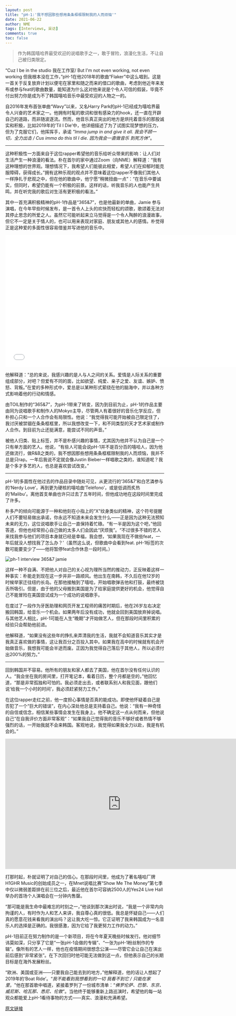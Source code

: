 ```yaml
---
layout: post
title: "pH-1:'我不想因那些想用条条框框限制我的人而烦恼'"
date: 2021-06-22
author: NME
tags: [Interviews, 采访]
comments: true
toc: false
---
```


> 作为韩国嘻哈界最受欢迎的说唱歌手之一，敢于冒险，浪漫化生活，不让自己被归类限定。

“Cuz I be in the studio 我在工作室/ But I'm not even working, not even working 但我根本没在工作，”pH-1在他2018年的歌曲“Flaker”中这么唱到。这是一首关于反复放弃计划以便宅在家里和随之而来的借口的歌曲，考虑到他近年来发布或参与feat的歌曲数量，能知道为什么这对他来说是个令人可信的假装，毕竟不付出努力你是成为不了韩国嘻哈音乐中最受欢迎的人物之一的。

自2016年发布首张单曲“Wavy”以来，又名Harry Park的pH-1已经成为嘻哈界最令人兴奋的艺术家之一。他拥有时髦的歌词和很有感染力的hook，还一直在开辟自己的道路，而非随波逐流。然而，他音乐真正突出的地方是烘托着音乐的那股诚实和积极，比如2019年的‘Til I Die’中，他详细描述了为了试图实现梦想的压力，但为了克服它们，他挥挥手，承诺 *"Imma jump in and give it all. 我会不顾一切，全力出击 / Cus imma do this til I die. 因为我会一直做音乐 到死方休"*。

------

这种积极性一方面来自于这位rapper希望他的音乐给听众带来的影响：让人们对生活产生一种浪漫的看法。朴在首尔的家中通过Zoom（向NME）解释道：“我有这种理想的世界观。理想情况下，我希望人们能彼此相爱，希望人们在抑郁时能克服障碍，获得成长。”拥有这种乐观的观点并不意味着这位rapper不像我们其他人一样挣扎于悲观之中，但在他的歌曲中，他宁愿“稍微扭曲一点”：“在音乐中要诚实，但同时，希望仍能有一个积极的前景。这样的话，听我音乐的人也能产生共鸣，并在听完我的歌后对生活有更积极的看法。”

其中一首充满积极精神的pH-1作品是“365&7”，也是他最新的单曲，Jamie 参与演唱，在今年早些时候发布，是一首令人上头的欢快而轻松的颂歌，歌颂着无法对其停止思念的所爱之人。虽然它可能听起来立马觉得是一个令人陶醉的浪漫故事，但它不一定是关于情人的，也可以用来表现对家庭、朋友或其他人的感情。朴觉得正是这种爱的多面性很容易借鉴并写进他的音乐中。

<div class='video-container'><iframe width="742" height="417" src="//player.bilibili.com/player.html?aid=460294330&bvid=BV1s5411w7HL&cid=331238064&page=1" scrolling="no" border="0" frameborder="no" framespacing="0" allowfullscreen="true"> </iframe></div>

他解释道：“总的来说，我感兴趣的是人与人之间的关系。爱情是人际关系的重要组成部分，对吧？但爱有不同的面，比如欲望、纯爱、亲子之爱、友谊、嫉妒、愤怒、背叛。”在爱的多种形式中，爱总是以某种形式萦绕在他的脑海中，并以各种方式影响着他的行动和情感。

由TOIL制作的“365&7”，为pH-1带来了转变，因为到目前为止，pH-1的作品主要由同为说唱歌手和制作人的Mokyo主导，尽管两人有着很好的音乐化学反应，但朴担心只和一个人合作会有局限性。他说：“我觉得我可能开始被自己限定住了，我讨厌被禁锢在条条框框里，所以我想改变一下，和不同类型的天才艺术家或制作人合作。到目前为止还挺满意，能尝试不同的声音。”

被他人归类、贴上标签，并不是朴感兴趣的事情，尤其因为他并不认为自己是一个只有单方面的艺人。他说，“有些人可能会说pH-1并不是百分百的嘻哈人，因为他还做流行，做R&B之类的，我不想因那些想用条条框框限制我的人而烦恼，我并不总是只rap。一年后我说不定就会像Justin Bieber一样唱歌之类的，谁知道呢？我是个多才多艺的人，也总是喜欢尝试改变。”

----

pH-1的多面性在他过去的作品目录中随处可见，从更流行的‘365&7’和白艺潾参与的‘Nerdy Love’，再到更为硬核的嘻哈曲‘Teléfono’，或是低调而炙热的‘Malibu’。离他首支单曲也许只过去了五年时间，但他成功地在这段时间里完成了许多。

朴多产的倾向可能源于一种和他刻在小指上的“X”纹身类似的精神，这个符号提醒人们不要轻易做出承诺，你永远不知道未来会发生什么——正是因为这种无法预知未来的无力，这位说唱歌手让自己一直保持着忙碌。“有一半是因为这个吧，”他回答道，但他也经常担心自己做的太多人们会因此“厌烦我”。“不过很多不错的艺人来找我参与他们的项目本身就已经是幸福，我会想，‘如果我现在不做些feat，一年后就没人想找我了怎么办？’（虽然这么说，但歌曲中会看到feat. pH-1标签的次数可能要变少了——他将暂停feat合作休息一段时间。）

![ph-1 interview 365&7 jamie](https://tva1.sinaimg.cn/large/008i3skNgy1grr49d4jilj31b90u0drp.jpg)

这样一种不自满、不把他人对自己的关心视为理所当然的推动力，正反映着这样一种事实：朴能走到现在这一步并非一路顺风。他出生在南韩，不久后在他12岁的时候举家迁往纽约长岛。在那他接触到了嘻哈，开始唱歌弹吉他和打鼓，最终被饶舌所吸引。但是，由于他的父母搬到美国是为了给家庭提供更好的机会，他觉得自己不能冒险在美国尝试成为一个成功的说唱歌手。

在度过了一段作为牙医助理和网页开发工程师的痛苦时期后，他在26岁左右决定搬回韩国，给音乐一个机会。如果两年后没有成功，他就会回到美国放弃掉说唱。与其他艺人相比，pH-1可能在人生“晚期”才开始做艺人，但在那段时间里积累的经验只会帮助他前进。

他解释道，“如果没有这些年的挣扎来弄清我的生活，我就不会知道音乐其实才是我真正喜欢做的事情，这让我百分之百投入其中。如果我在高中的时候就有机会开始做音乐，我想我可能会半途而废。正因为我觉得自己落后于其他人，所以必须付出200%的努力。”

----

回到韩国并不容易。他所有的朋友和家人都去了美国，他在首尔没有任何认识的人。“我会坐在我的房间里，打开笔记本，看着日历，整个月都是空的，”他回忆道，“那是非常孤独和可怕的。我必须走出去，或者联系别人和我见面，跟他们说‘给我一个小时的时间’，我必须赶紧努力工作。”

在这位rapper走红之前，他一度担心事情是否真的能成功。即使他怀疑着自己是否犯了一个“巨大的错误”，在内心深处他总是支持着自己。他说：“我有一种奇怪的自信或信念，相信某些事情会发生在我身上。他不确定这一点从何而来，但他说自己“在自我评价方面非常客观”：“如果我自己觉得我的音乐不够好或者热情不够强烈的话，一开始我就不会来韩国。客观地说，我觉得如果我全力以赴，我是有机会的。”

<div class='video-container'><iframe width="732" height="412" src="https://www.youtube.com/embed/FFkLoUwQ9a4" title="YouTube video player" frameborder="0" allow="accelerometer; autoplay; clipboard-write; encrypted-media; gyroscope; picture-in-picture" allowfullscreen></iframe></div>

打那时起，朴就证明了对自己的信心。在那段时间里，他成为了著名嘻哈厂牌H1GHR Music的创始成员之一，在Mnet说唱比赛“Show Me The Money”第七季中仅以微弱差距排在前三位之后，最近他在首尔可容纳2500人的Yes24 Live Hall举办的首场个人演唱会在一分钟内售罄。

“那可能是我生命中最难忘的时刻之一，”他谈到那次演出时说，“我是一个非常内向拘谨的人，有时作为人和艺人来讲，我自尊心真的很低。我总是怀疑自己——人们真的愿意花钱来看我的演出吗？这让我大吃一惊。它正证明了我来韩国成为一名音乐人的选择是正确的。我很感激，因为它给了我更努力工作的动力。”

pH-1目前正在努力制作的是一个新项目，将在今年夏天晚些时候发行。他对细节讳莫如深，只分享了它是“一张pH-1会做的专辑”、“一张为pH-1粉丝制作的专辑”。像所有的艺人一样，他也在疫情期间很想念公演——尽管它会让自己在演出前后感到“非常紧张”。在下次回归时他可能无法做到这一点，但他表示自己的长期目标是在海外发展粉丝。 

“欧洲、美国或亚洲——只要我自己能去到的地方，”他解释道，他的话让人想起了2019年的‘Boat Ride’。“*我不能看到我想看到的一切 我看不到它 / 只能在家里*，"他在那首歌中唱道，紧接着罗列了一份城市清单：“*佛罗伦萨、巴黎、东京、威尼斯、哈瓦那、悉尼、伦敦*”。当他终于能够重新上路巡演时，希望他的每一站观众都能爱上pH-1看待事物的方式——真实、浪漫和充满希望。

[原文链接](https://www.nme.com/en_asia/features/music-interviews/ph-1-interview-h1ghr-music-k-hip-hop-jay-park-jamie-2974148?utm_source=hootsuite&utm_medium=&utm_term=&utm_content=&utm_campaign=)

